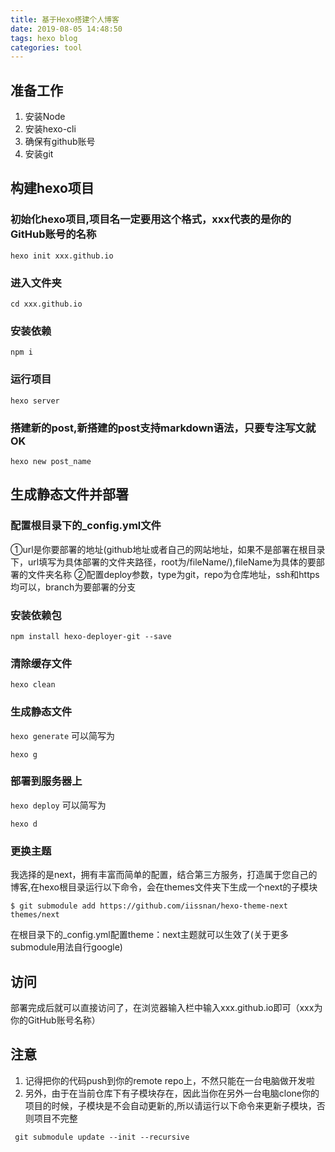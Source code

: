 ```yaml
---
title: 基于Hexo搭建个人博客
date: 2019-08-05 14:48:50
tags: hexo blog
categories: tool
---
```


## 准备工作

1. 安装Node
2. 安装hexo-cli
3. 确保有github账号
4. 安装git

## 构建hexo项目

###  初始化hexo项目,项目名一定要用这个格式，xxx代表的是你的GitHub账号的名称
`hexo init xxx.github.io`
###  进入文件夹
`cd xxx.github.io`
###  安装依赖
`npm i `
###  运行项目
`hexo server`
###  搭建新的post,新搭建的post支持markdown语法，只要专注写文就OK
`hexo new post_name`


## 生成静态文件并部署
###  配置根目录下的_config.yml文件
①url是你要部署的地址(github地址或者自己的网站地址，如果不是部署在根目录下，url填写为具体部署的文件夹路径，root为/fileName/),fileName为具体的要部署的文件夹名称
②配置deploy参数，type为git，repo为仓库地址，ssh和https均可以，branch为要部署的分支
###  安装依赖包
`npm install hexo-deployer-git --save`
###  清除缓存文件
`hexo clean`
###  生成静态文件
`hexo generate`
可以简写为
```
hexo g
```

###  部署到服务器上
`hexo deploy`
可以简写为
```
hexo d
```

### 更换主题
我选择的是next，拥有丰富而简单的配置，结合第三方服务，打造属于您自己的博客,在hexo根目录运行以下命令，会在themes文件夹下生成一个next的子模块
```
$ git submodule add https://github.com/iissnan/hexo-theme-next themes/next
```
在根目录下的_config.yml配置theme：next主题就可以生效了(关于更多submodule用法自行google)



##  访问
 部署完成后就可以直接访问了，在浏览器输入栏中输入xxx.github.io即可（xxx为你的GitHub账号名称）

## 注意
1. 记得把你的代码push到你的remote repo上，不然只能在一台电脑做开发啦
2. 另外，由于在当前仓库下有子模块存在，因此当你在另外一台电脑clone你的项目的时候，子模块是不会自动更新的,所以请运行以下命令来更新子模块，否则项目不完整
```
 git submodule update --init --recursive
```